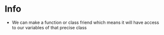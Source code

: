 # Info 
- We can make a function or class friend which means it will have access to our variables of that precise class
